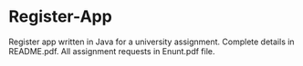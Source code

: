 # Register-App

Register app written in Java for a university assignment. Complete details in README.pdf. All assignment requests in Enunt.pdf file.
